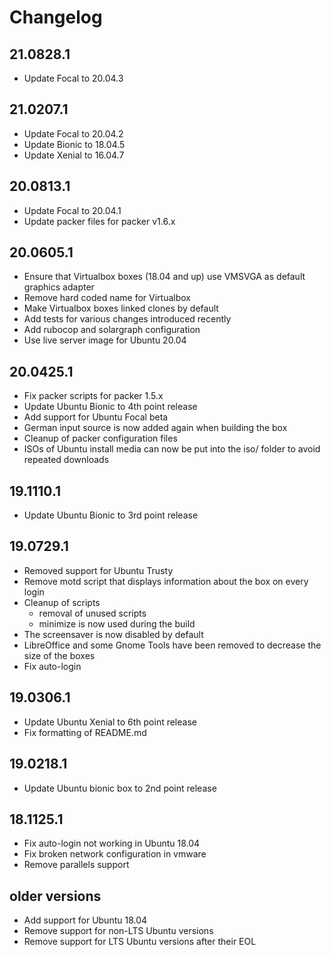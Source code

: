 # Changelog

## 21.0828.1

* Update Focal to 20.04.3

## 21.0207.1

* Update Focal to 20.04.2
* Update Bionic to 18.04.5
* Update Xenial to 16.04.7

## 20.0813.1

* Update Focal to 20.04.1
* Update packer files for packer v1.6.x

## 20.0605.1

* Ensure that Virtualbox boxes (18.04 and up) use VMSVGA as default graphics adapter
* Remove hard coded name for Virtualbox
* Make Virtualbox boxes linked clones by default
* Add tests for various changes introduced recently
* Add rubocop and solargraph configuration
* Use live server image for Ubuntu 20.04

## 20.0425.1

* Fix packer scripts for packer 1.5.x
* Update Ubuntu Bionic to 4th point release
* Add support for Ubuntu Focal beta
* German input source is now added again when building the box
* Cleanup of packer configuration files
* ISOs of Ubuntu install media can now be put into the iso/ folder to avoid repeated downloads

## 19.1110.1

* Update Ubuntu Bionic to 3rd point release

## 19.0729.1

* Removed support for Ubuntu Trusty
* Remove motd script that displays information about the box on every login
* Cleanup of scripts
  * removal of unused scripts
  * minimize is now used during the build
* The screensaver is now disabled by default
* LibreOffice and some Gnome Tools have been removed to decrease the size of the boxes
* Fix auto-login

## 19.0306.1

* Update Ubuntu Xenial to 6th point release
* Fix formatting of README.md

## 19.0218.1

* Update Ubuntu bionic box to 2nd point release

## 18.1125.1

* Fix auto-login not working in Ubuntu 18.04
* Fix broken network configuration in vmware
* Remove parallels support

## older versions

* Add support for Ubuntu 18.04
* Remove support for non-LTS Ubuntu versions
* Remove support for LTS Ubuntu versions after their EOL
